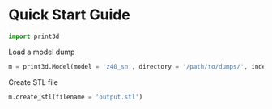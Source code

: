 # Quick Start Guide

```python
import print3d
```

Load a model dump

```python
m = print3d.Model(model = 'z40_sn', directory = '/path/to/dumps/', index = 400)
```

Create STL file

```python
m.create_stl(filename = 'output.stl')
```

